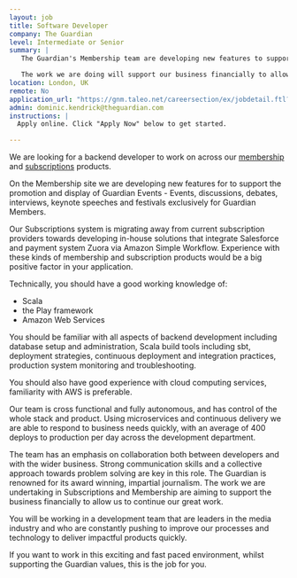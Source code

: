 ```yaml
---
layout: job
title: Software Developer
company: The Guardian
level: Intermediate or Senior
summary: |
   The Guardian's Membership team are developing new features to support the promotion of Guardian Events: events, discussions, debates exclusively for Guardian Members. We are developing in-house subscription solutions.

   The work we are doing will support our business financially to allow us to continue our great work.  If you want to work in this exciting and fast paced environment, whilst supporting the Guardian values, this is the job for you.
location: London, UK
remote: No
application_url: "https://gnm.taleo.net/careersection/ex/jobdetail.ftl?job=KIN00002J&src=Underscore"
admin: dominic.kendrick@theguardian.com
instructions: |
  Apply online. Click "Apply Now" below to get started.

---
```


<!-- break -->

We are looking for a backend developer to work on across our [membership](https://membership.theguardian.com) and [subscriptions](http://subscribe.theguardian.com) products.

On the Membership site we are developing new features for to support the promotion and display of Guardian Events - Events, discussions, debates, interviews, keynote speeches and festivals exclusively for Guardian Members.

Our Subscriptions system is migrating away from current subscription providers towards developing in-house solutions that integrate Salesforce and payment system Zuora via Amazon Simple Workflow.
Experience with these kinds of membership and subscription products would be a big positive factor in your application.

Technically, you should have a good working knowledge of:

* Scala
* the Play framework
* Amazon Web Services

You should be familiar with all aspects of backend development including database setup and administration, Scala build tools including sbt, deployment strategies, continuous deployment and integration practices, production system monitoring and troubleshooting.

You should also have good experience with cloud computing services, familiarity with AWS is preferable.

Our team is cross functional and fully autonomous, and has control of the whole stack and product. Using microservices and continuous delivery we are able to respond to business needs quickly, with an average of 400 deploys to production per day across the development department.

The team has an emphasis on collaboration both between developers and with the wider business. Strong communication skills and a collective approach towards problem solving are key in this role.
The Guardian is renowned for its award winning, impartial journalism. The work we are undertaking in Subscriptions and Membership are aiming to support the business financially to allow us to continue our great work.

You will be working in a development team that are leaders in the media industry and who are constantly pushing to improve our processes and technology to deliver impactful products quickly.

If you want to work in this exciting and fast paced environment, whilst supporting the Guardian values, this is the job for you.
